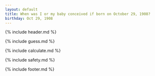 ```yaml
---
layout: default
title: When was I or my baby conceived if born on October 29, 1908?
birthday: Oct 29, 1908
---
```


{% include header.md %}

{% include guess.md %}

{% include calculate.md %}

{% include safety.md %}

{% include footer.md %}



